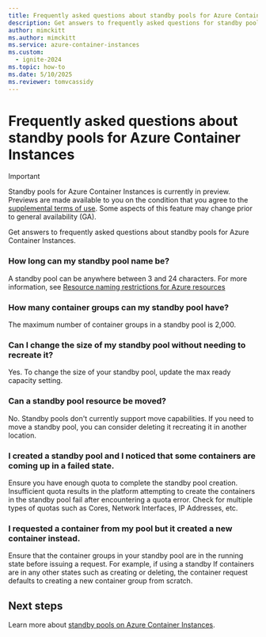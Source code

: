 ```yaml
---
title: Frequently asked questions about standby pools for Azure Container Instances
description: Get answers to frequently asked questions for standby pools for Azure Container Instances.
author: mimckitt
ms.author: mimckitt
ms.service: azure-container-instances
ms.custom:
  - ignite-2024
ms.topic: how-to
ms.date: 5/10/2025
ms.reviewer: tomvcassidy
---
```


# Frequently asked questions about standby pools for Azure Container Instances

> [!IMPORTANT]
> Standby pools for Azure Container Instances is currently in preview. Previews are made available to you on the condition that you agree to the [supplemental terms of use](https://azure.microsoft.com/support/legal/preview-supplemental-terms/). Some aspects of this feature may change prior to general availability (GA).

Get answers to frequently asked questions about standby pools for Azure Container Instances. 

### How long can my standby pool name be? 
A standby pool can be anywhere between 3 and 24 characters. For more information, see [Resource naming restrictions for Azure resources](/azure/azure-resource-manager/management/resource-name-rules)

### How many container groups can my standby pool have?  
The maximum number of container groups in a standby pool is 2,000.  

### Can I change the size of my standby pool without needing to recreate it? 
Yes. To change the size of your standby pool, update the max ready capacity setting.  

### Can a standby pool resource be moved?
No. Standby pools don't currently support move capabilities. If you need to move a standby pool, you can consider deleting it recreating it in another location.

### I created a standby pool and I noticed that some containers are coming up in a failed state. 
Ensure you have enough quota to complete the standby pool creation. Insufficient quota results in the platform attempting to create the containers in the standby pool fail after encountering a quota error. Check for multiple types of quotas such as Cores, Network Interfaces, IP Addresses, etc.

### I requested a container from my pool but it created a new container instead. 
Ensure that the container groups in your standby pool are in the running state before issuing a request. For example, if using a standby If containers are in any other states such as creating or deleting, the container request defaults to creating a new container group from scratch. 


## Next steps

Learn more about [standby pools on Azure Container Instances](container-instances-standby-pool-overview.md).
